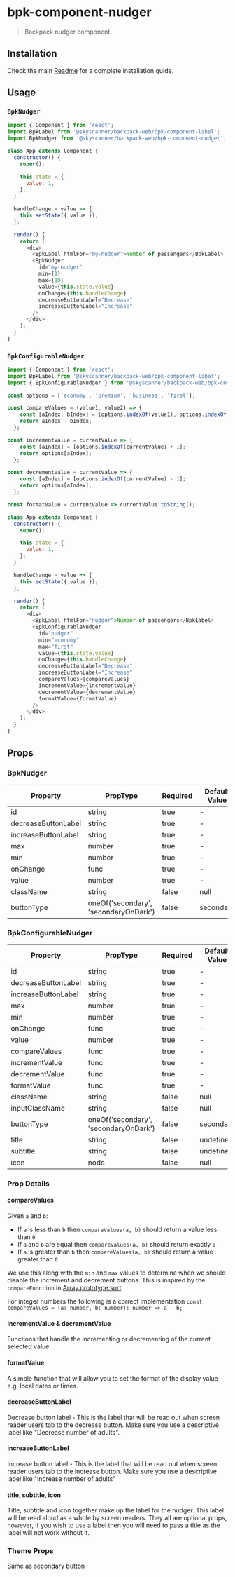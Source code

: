 # bpk-component-nudger

> Backpack nudger component.

## Installation

Check the main [Readme](https://github.com/skyscanner/backpack#usage) for a complete installation guide.

## Usage

### `BpkNudger`

```js
import { Component } from 'react';
import BpkLabel from '@skyscanner/backpack-web/bpk-component-label';
import BpkNudger from '@skyscanner/backpack-web/bpk-component-nudger';

class App extends Component {
  constructor() {
    super();

    this.state = {
      value: 1,
    };
  }

  handleChange = value => {
    this.setState({ value });
  };

  render() {
    return (
      <div>
        <BpkLabel htmlFor="my-nudger">Number of passengers</BpkLabel>
        <BpkNudger
          id="my-nudger"
          min={1}
          max={10}
          value={this.state.value}
          onChange={this.handleChange}
          decreaseButtonLabel="Decrease"
          increaseButtonLabel="Increase"
        />
      </div>
    );
  }
}
```

### `BpkConfigurableNudger`

```js
import { Component } from 'react';
import BpkLabel from '@skyscanner/backpack-web/bpk-component-label';
import { BpkConfigurableNudger } from '@skyscanner/backpack-web/bpk-component-nudger';

const options = ['economy', 'premium', 'business', 'first'];

const compareValues = (value1, value2) => {
    const [aIndex, bIndex] = [options.indexOf(value1), options.indexOf(value2)];
    return aIndex - bIndex;
  };

const incrementValue = currentValue => {
    const [aIndex] = [options.indexOf(currentValue) + 1];
    return options[aIndex];
  };

const decrementValue = currentValue => {
    const [aIndex] = [options.indexOf(currentValue) - 1];
    return options[aIndex];
  };

const formatValue = currentValue => currentValue.toString();

class App extends Component {
  constructor() {
    super();

    this.state = {
      value: 1,
    };
  }

  handleChange = value => {
    this.setState({ value });
  };

  render() {
    return (
      <div>
        <BpkLabel htmlFor="nudger">Number of passengers</BpkLabel>
        <BpkConfigurableNudger
          id="nudger"
          min="economy"
          max="first"
          value={this.state.value}
          onChange={this.handleChange}
          decreaseButtonLabel="Decrease"
          increaseButtonLabel="Increase"
          compareValues={compareValues}
          incrementValue={incrementValue}
          decrementValue={decrementValue}
          formatValue={formatValue}
        />
      </div>
    );
  }
}
```

## Props

### BpkNudger

| Property            | PropType                      | Required | Default Value |
| ------------------- | ----------------------------- | -------- | ------------- |
| id                  | string                        | true     | -             |
| decreaseButtonLabel | string                        | true     | -             |
| increaseButtonLabel | string                        | true     | -             |
| max                 | number                        | true     | -             |
| min                 | number                        | true     | -             |
| onChange            | func                          | true     | -             |
| value               | number                        | true     | -             |
| className           | string                        | false    | null          |
| buttonType          | oneOf('secondary', 'secondaryOnDark') | false    | secondary     |

### BpkConfigurableNudger

| Property            	| PropType                              	| Required 	| Default Value 	|
|---------------------	|---------------------------------------	|----------	|---------------	|
| id                  	| string                                	| true     	| -             	|
| decreaseButtonLabel 	| string                                	| true     	| -             	|
| increaseButtonLabel 	| string                                	| true     	| -             	|
| max                 	| number                                	| true     	| -             	|
| min                 	| number                                	| true     	| -             	|
| onChange            	| func                                  	| true     	| -             	|
| value               	| number                                	| true     	| -             	|
| compareValues       	| func                                  	| true     	| -             	|
| incrementValue      	| func                                  	| true     	| -             	|
| decrementValue      	| func                                  	| true     	| -             	|
| formatValue         	| func                                  	| true     	| -             	|
| className           	| string                                	| false    	| null          	|
| inputClassName      	| string                                	| false    	| null          	|
| buttonType          	| oneOf('secondary', 'secondaryOnDark') 	| false    	| secondary     	|
| title               	| string                                	| false    	| undefined     	|
| subtitle            	| string                                	| false    	| undefined     	|
| icon                	| node                                  	| false    	| null          	|

### Prop Details

#### compareValues

Given `a` and `b`:
- If `a` is less than `b` then `compareValues(a, b)` should return a value less than `0`
- If  `a` and `b` are equal then `compareValues(a, b)` should return exactly `0`
- If `a` is greater than `b` then `compareValues(a, b)` should return a value greater than `0`

We use this along with the `min` and `max` values to determine when we should disable the increment and decrement buttons. This is inspired by the `compareFunction` in [Array.prototype.sort](https://developer.mozilla.org/en-US/docs/Web/JavaScript/Reference/Global_Objects/Array/sort#Description)

For integer numbers the following is a correct implementation `const compareValues = (a: number, b: number): number => a - b;`

#### incrementValue & decrementValue

Functions that handle the incrementing or decrementing of the current selected value.

#### formatValue

A simple function that will allow you to set the format of the display value e.g. local dates or times.

#### decreaseButtonLabel

Decrease button label - This is the label that will be read out when screen reader users tab to the decrease button. Make sure you use a descriptive label like "Decrease number of adults".

#### increaseButtonLabel

Increase button label - This is the label that will be read out when screen reader users tab to the increase button. Make sure you use a descriptive label like "Increase number of adults"

#### title, subtitle, icon

Title, subtitle and icon together make up the label for the nudger. This label will be read aloud as a whole by screen readers. They all are optional props, however, if you wish to use a label then you will need to pass a title as the label will not work without it.

### Theme Props

Same as [secondary button](/components/web/buttons#theme-props)
